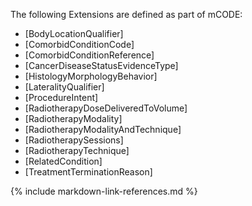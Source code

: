 The following Extensions are defined as part of mCODE:

* [BodyLocationQualifier]
* [ComorbidConditionCode]
* [ComorbidConditionReference]
* [CancerDiseaseStatusEvidenceType]
* [HistologyMorphologyBehavior]
* [LateralityQualifier]
* [ProcedureIntent]
* [RadiotherapyDoseDeliveredToVolume]
* [RadiotherapyModality]
* [RadiotherapyModalityAndTechnique]
* [RadiotherapySessions]
* [RadiotherapyTechnique]
* [RelatedCondition]
* [TreatmentTerminationReason]

{% include markdown-link-references.md %}